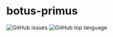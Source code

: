 # botus-primus

![GitHub issues](https://img.shields.io/github/issues/matthewkover/botus-primus)
![GitHub top language](https://img.shields.io/github/languages/top/matthewkover/botus-primus)

